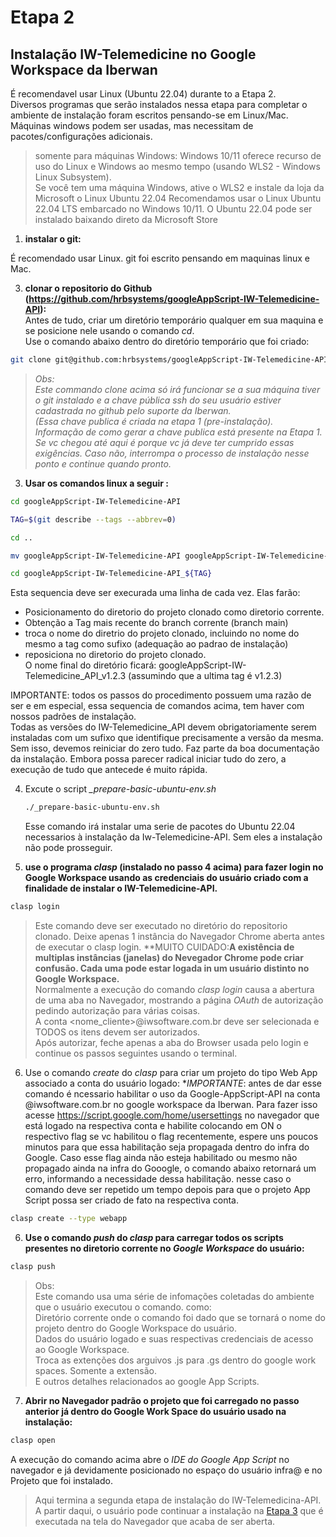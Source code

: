 # Etapa 2  
## Instalação IW-Telemedicine no Google Workspace da Iberwan
É recomendavel usar Linux (Ubuntu 22.04) durante to a Etapa 2.  
Diversos programas que serão instalados nessa etapa para completar o ambiente de instalação foram escritos pensando-se em Linux/Mac.
Máquinas windows podem ser usadas, mas necessitam de pacotes/configurações adicionais.  

> somente para máquinas Windows:
> Windows 10/11 oferece recurso de uso do Linux e Windows ao mesmo tempo (usando WLS2 - Windows Linux Subsystem).  
Se você tem uma máquina Windows, ative o WLS2 e instale da loja da Microsoft o Linux Ubuntu 22.04 
Recomendamos usar o Linux Ubuntu 22.04 LTS embarcado no Windows 10/11. O Ubuntu 22.04 pode ser instalado baixando direto da Microsoft Store

1. **instalar o git:**
     
É recomendado usar Linux. git foi escrito pensando em maquinas linux e Mac.    

  

3. **clonar o repositorio do Github (https://github.com/hrbsystems/googleAppScript-IW-Telemedicine-API):**  
Antes de tudo, criar um diretório temporário qualquer em sua maquina e se posicione nele usando o comando *cd*.  
Use o comando abaixo dentro do diretório temporário que foi criado:
```bash
git clone git@github.com:hrbsystems/googleAppScript-IW-Telemedicine-API.git
```  
> *Obs:  
Este commando clone acima só irá funcionar se a sua máquina tiver o git instalado e a chave pública ssh do seu usuário estiver cadastrada no github pelo suporte da Iberwan.    
(Essa chave publica é criada na etapa 1 (pre-instalação).  
Informação de como gerar a chave publica está presente na Etapa 1.  
Se vc chegou até aqui é porque vc já deve ter cumprido essas exigências. Caso não, interrompa o processo de instalação nesse ponto e continue quando pronto.*
  
3. **Usar os comandos linux a seguir :**  
```bash  
cd googleAppScript-IW-Telemedicine-API
```
```bash
TAG=$(git describe --tags --abbrev=0)
```  
```bash  
cd ..
```
```bash  
mv googleAppScript-IW-Telemedicine-API googleAppScript-IW-Telemedicine-API_${TAG}
```

```bash
cd googleAppScript-IW-Telemedicine-API_${TAG}
```

Esta sequencia deve ser execurada uma linha de cada vez. Elas farão:  
* Posicionamento do diretorio do projeto clonado como diretorio corrente.  
* Obtenção a Tag mais recente do branch corrente (branch main)
* troca o nome do diretrio do projeto clonado, incluindo no nome do mesmo a tag como sufixo (adequação ao padrao de instalação)
* reposiciona no diretorio do projeto clonado.  
O nome final do diretório ficará: googleAppScript-IW-Telemedicine_API_v1.2.3 (assumindo que a ultima tag é v1.2.3)

IMPORTANTE: todos os passos do procedimento possuem uma razão de ser e em especial, essa sequencia de comandos acima, tem haver com nossos padrões de instalação.  
Todas as versões do IW-Telemedicine_API devem obrigatoriamente serem instaladas com um sufixo que identifique precisamente a versão da mesma.
Sem isso, devemos reiniciar do zero tudo. Faz parte da boa documentação da instalação. Embora possa parecer radical iniciar tudo do zero, a execução de
tudo que antecede é muito rápida.  
  

4. Excute o script *_prepare-basic-ubuntu-env.sh*     
   ```bash
   ./_prepare-basic-ubuntu-env.sh
   ```
   Esse comando irá instalar uma serie de pacotes do Ubuntu 22.04 necessarios à instalação da Iw-Telemedicine-API.
   Sem eles a instalação não pode prosseguir.
   
5. **use o programa *clasp* (instalado no passo 4 acima) para fazer login no Google Workspace usando as credenciais do usuário criado com a finalidade de instalar o IW-Telemedicine-API.**  
```bash
clasp login  
```  
>Este comando deve ser executado no diretório do repositorio clonado. Deixe apenas 1 instância do Navegador Chrome aberta antes de executar o clasp login.
**MUITO CUIDADO:**A existência de multiplas instâncias (janelas) do Nevegador Chrome pode criar confusão. Cada uma pode estar logada in um usuário distinto no Google Workspace.**  
Normalmente a execução do comando *clasp login* causa a abertura de uma aba no Navegador, mostrando a página *OAuth* de autorização pedindo autorização para várias coisas.  
A conta <nome_cliente>@iwsoftware.com.br deve ser selecionada e TODOS os itens devem ser autorizados.  
Após autorizar, feche apenas a aba do Browser usada pelo login e continue os passos seguintes usando o terminal.  

  
6. Use o comando *create* do *clasp* para criar um projeto do tipo Web App associado a conta do usuário logado:
**IMPORTANTE*: antes de dar esse comando é ncessario habilitar o uso da Google-AppScript-API na conta <nome-cliente>@iwsoftware.com.br no google workspace da Iberwan.
Para fazer isso acesse https://script.google.com/home/usersettings no navegador que está logado na respectiva conta e habilite colocando em ON o respectivo flag
se vc habilitou o flag recentemente, espere uns poucos minutos para que essa habilitação seja propagada dentro do infra do Google.
Caso esse flag ainda não esteja habilitado ou mesmo não propagado ainda na infra do Gooogle, o comando abaixo retornará um erro, informando a necessidade dessa habilitação.
nesse caso o comando deve ser repetido um tempo depois para que o projeto App Script possa ser criado de fato na respectiva conta.
   
```bash
clasp create --type webapp
```

6. **Use o comando *push* do *clasp* para carregar todos os scripts presentes no diretorio corrente no *Google Workspace* do usuário:**
```bash
clasp push
```  
>Obs:  
Este comando usa uma série de infomações coletadas do ambiente que o usuário executou o comando.
como:  
Diretório corrente onde o comando foi dado que se tornará o nome do projeto dentro do Google Workspace do usuário.  
Dados do usuário logado e suas respectivas credenciais de acesso ao Google Workspace.  
Troca as extenções dos arguivos .js para .gs dentro do google work spaces. Somente a extensão.  
E outros detalhes relacionados ao google App Scripts.  

7. **Abrir no Navegador padrão o projeto que foi carregado no passo anterior já dentro do Google Work Space do usuário usado na instalação:**   
```bash
clasp open
```    
A execução do comando acima abre o *IDE do Google App Script* no navegador e já devidamente posicionado no espaço do usuário infra@ e no Projeto que foi instalado.    

>Aqui termina a segunda etapa de instalação do IW-Telemedicina-API.  
A partir daqui, o usuário pode continuar a instalação na [Etapa 3](./installing-iw-telemedicine-in-clients-gas-ide-lang-pt.md) que é executada na tela do Navegador que acaba de ser aberta.  

